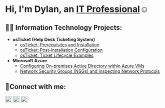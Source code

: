 <h1>Hi, I'm Dylan, an <a href="https://linkedin.com/in/dylanavenarius">IT Professional</a>☺</h1>

<h2>👨‍💻 Information Technology Projects:</h2>

- <b>osTicket (Help Desk Ticketing System)</b>
  - [osTicket: Prerequisites and Installation](https://github.com/dylanavenarius/osticket-prereqs)
  - [osTicket: Post-Installation Configuration](https://github.com/dylanavenarius/post-install-config)
  - [osTicket: Ticket Lifecycle Examples](https://github.com/dylanavenarius/ticket-lifecycle)
- <b>Microsoft Azure</b>
  - [Configuring On-premises Active Directory within Azure VMs](https://github.com/dylanavenarius/configure-ad)
  - [Network Security Groups (NSGs) and Inspecting Network Protocols](https://github.com/dylanavenarius/azure-network-protocols)

<h2>🤳Connect with me:</h2>

[<img align="left" alt="Josh | Twitter" width="22px" src="https://cdn.jsdelivr.net/npm/simple-icons@v3/icons/twitter.svg" />][twitter]
[<img align="left" alt="Josh | LinkedIn" width="22px" src="https://cdn.jsdelivr.net/npm/simple-icons@v3/icons/linkedin.svg" />][linkedin]
[<img align="left" alt="Josh | Instagram" width="22px" src="https://cdn.jsdelivr.net/npm/simple-icons@v3/icons/instagram.svg" />][instagram]

[twitter]: https://twitter.com/
[instagram]: https://www.instagram.com/dylan.ave
[linkedin]: https://linkedin.com/in/dylanavenarius
